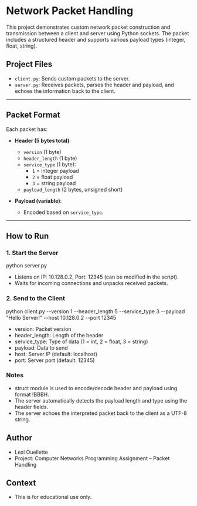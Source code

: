 # Network Packet Handling

This project demonstrates custom network packet construction and transmission between a client and server using Python sockets. The packet includes a structured header and supports various payload types (integer, float, string).

## Project Files

- `client.py`: Sends custom packets to the server.
- `server.py`: Receives packets, parses the header and payload, and echoes the information back to the client.
---

## Packet Format

Each packet has:
- **Header (5 bytes total)**:
  - `version` (1 byte)
  - `header_length` (1 byte)
  - `service_type` (1 byte): 
    - `1` = integer payload  
    - `2` = float payload  
    - `3` = string payload
  - `payload_length` (2 bytes, unsigned short)

- **Payload (variable)**:
  - Encoded based on `service_type`.

---

## How to Run

### 1. Start the Server
python server.py
 - Listens on IP: 10.128.0.2, Port: 12345 (can be modified in the script).
 - Waits for incoming connections and unpacks received packets.

### 2. Send to the Client
python client.py --version 1 --header_length 5 --service_type 3 --payload "Hello Server!" --host 10.128.0.2 --port 12345

 - version: Packet version
 - header_length: Length of the header
 - service_type: Type of data (1 = int, 2 = float, 3 = string)
 - payload: Data to send
 - host: Server IP (default: localhost)
 - port: Server port (default: 12345)

### Notes
- struct module is used to encode/decode header and payload using format !BBBH.
- The server automatically detects the payload length and type using the header fields.
- The server echoes the interpreted packet back to the client as a UTF-8 string.

## Author
- Lexi Ouellette 
- Project: Computer Networks Programming Assignment – Packet Handling

## Context
- This is for educational use only. 

